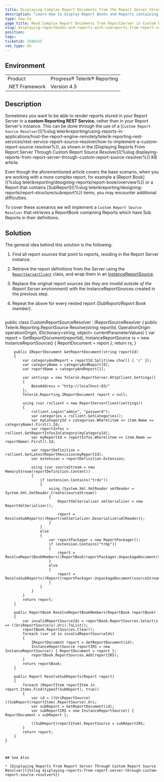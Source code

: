 ```yaml
---
title: Displaying Complex Report Documents from the Report Server through Custom ReportSource Resolver
description: "Learn How to display Report Books and Reports containing Sub Reports stored in the Report Server through Custom ReportSource Resolver."
type: how-to
page_title: Read Complex Report Documents from ReportServer in Custom Resolver
slug: displaying-reportbooks-and-reports-with-subreports-from-report-server-using-custom-report-source-resolver
position: 
tags: 
ticketid: 1586415
res_type: kb
---
```


## Environment

<table>
	<tbody>
		<tr>
			<td>Product</td>
			<td>Progress® Telerik® Reporting</td>
		</tr>
		<tr>
			<td>.NET Framework</td>
			<td>Version 4.5</td>
		</tr>
	</tbody>
</table>


## Description

Sometimes you want to be able to render reports stored in your Report Server in a **custom Reporting REST Service**, rather than in your Report Server's instance. This can be done through the use of a [`Custom Report Source Resolver`]({%slug telerikreporting/using-reports-in-applications/host-the-report-engine-remotely/telerik-reporting-rest-services/rest-service-report-source-resolver/how-to-implement-a-custom-report-source-resolver%}), as shown in the [Displaying Reports From Report Server Through Custom Report Source Resolver]({%slug displaying-reports-from-report-server-through-custom-report-source-resolver%}) KB article.

Even though the aforementioned article covers the base scenario, when you are working with a more complex report, for example a [Report Book]({%slug telerikreporting/designing-reports/report-book/overview%}) or a Report that contains [SubReport]({%slug telerikreporting/designing-reports/report-structure/subreport%}) items, you may encounter additional difficulties.

To cover these scenarios we will implement a `Custom Report Source Resolver` that retrieves a ReportBook containing Reports which have Sub Reports in their definitions.

## Solution

The general idea behind this solution is the following:
1. Find all report sources that point to reports, residing in the Report Server instance.
1. Retrieve the report definitions from the Server using the [`ReportServerClient`](/api/telerik.reportserver.httpclient.reportserverclient) class, and wrap them in an [InstanceReportSource](/api/telerik.reporting.instancereportsource).
1. Replace the original report sources *(as they are invalid outside of the Report Server environment)* with the InstanceReportSources created in the previous step.
1. Repeat the above for every nested report *(SubReport/Report Book member)*.

	````C#
public class CustomReportSourceResolver : IReportSourceResolver
	{
		public Telerik.Reporting.ReportSource Resolve(string reportId, OperationOrigin operationOrigin, IDictionary<string, object> currentParameterValues)
		{
			var report = GetReportDocument(reportId);
			InstanceReportSource rs = new InstanceReportSource() { ReportDocument = report };
			return rs;
		}

		public IReportDocument GetReportDocument(string reportId)
		{
			var categoryAndReport = reportId.Split(new char[] { '/' });
			var categoryName = categoryAndReport[0];
			var reportName = categoryAndReport[1];

			var settings = new Telerik.ReportServer.HttpClient.Settings()
			{
				BaseAddress = "http://localhost:83/"
			};
			Telerik.Reporting.IReportDocument report = null;

			using (var rsClient = new ReportServerClient(settings))
			{
				rsClient.Login("admin", "password");
				var categories = rsClient.GetCategories();
				var myCategoryId = categories.Where(item => item.Name == categoryName).First().Id;
				var reportInfos = rsClient.GetReportInfosInCategory(myCategoryId);
				var myReportId = reportInfos.Where(item => item.Name == reportName).First().Id;

				var reportDefinition = rsClient.GetLatestReportRevision(myReportId);
				var extension = reportDefinition.Extension;

				using (var sourceStream = new MemoryStream(reportDefinition.Content))
				{
					if (extension.Contains("trdx"))
					{
						using (System.Xml.XmlReader xmlReader = System.Xml.XmlReader.Create(sourceStream))
						{
							ReportXmlSerializer xmlSerializer = new ReportXmlSerializer();

							report = ResolveSubReports((Report)xmlSerializer.Deserialize(xmlReader));
						}
					}
					else
					{
						var reportPackager = new ReportPackager();
						if (extension.Contains("trbp"))
						{
							report = ResolveReportBookMembers((ReportBook)reportPackager.UnpackageDocument(sourceStream));
						}
						else
						{
							report = ResolveSubReports((Report)reportPackager.UnpackageDocument(sourceStream));
						}
					}
				}
			}
			return report;
		}

		public ReportBook ResolveReportBookMembers(ReportBook reportBook)
		{
			var invalidReportSourceIds = reportBook.ReportSources.Select(x => ((UriReportSource)x).Uri).ToList();
			reportBook.ReportSources.Clear();
			foreach (var id in invalidReportSourceIds)
			{
				IReportDocument report = GetReportDocument(id);
				InstanceReportSource reportIRS = new InstanceReportSource() { ReportDocument = report };
				reportBook.ReportSources.Add(reportIRS);
			}
			return reportBook;
		}

		public Report ResolveSubReports(Report report)
		{
			foreach (ReportItem reportItem in report.Items.Find(typeof(SubReport), true))
			{
				var id = ((UriReportSource)((SubReport)reportItem).ReportSource).Uri;
				var subReport = GetReportDocument(id);
				var subReportIRS = new InstanceReportSource() { ReportDocument = subReport };

				((SubReport)reportItem).ReportSource = subReportIRS;
			}
			return report;
		}
	}
````


## See Also

* [Displaying Reports From Report Server Through Custom Report Source Resolver]({%slug displaying-reports-from-report-server-through-custom-report-source-resolver%})
